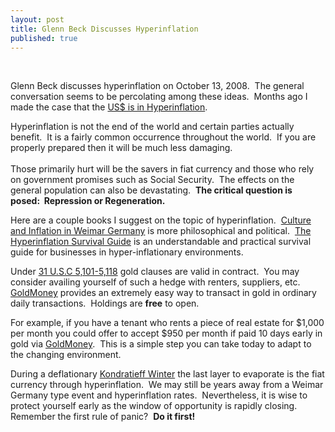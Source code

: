 ```yaml
---
layout: post
title: Glenn Beck Discusses Hyperinflation
published: true
---
```

<p><object width="500" height="407" data="http://www.youtube.com/v/M-wX5bBmbow&amp;hl=en&amp;fs=1" type="application/x-shockwave-flash"><param name="allowFullScreen" value="true" /><param name="src" value="http://www.youtube.com/v/M-wX5bBmbow&amp;hl=en&amp;fs=1" /><param name="allowfullscreen" value="true" /></object>  </p>
<p>Glenn Beck discusses hyperinflation on October 13, 2008.  The general conversation seems to be percolating among these ideas.  Months ago I made the case that the <a href="http://www.runtogold.com/2008/08/us-dollar-in-hyperinflation/">US$ is in Hyperinflation</a>.</p>
<p>Hyperinflation is not the end of the world and certain parties actually benefit.  It is a fairly common occurrence throughout the world.  If you are properly prepared then it will be much less damaging.  <br/><br/>Those primarily hurt will be the savers in fiat currency and those who rely on government promises such as Social Security.  The effects on the general population can also be devastating.  <strong>The critical question is posed:  Repression or Regeneration.</strong></p>
<p><span>Here are a couple books I suggest on the topic of hyperinflation.  <a href="https://www.amazon.com/dp/0520222903?tag=run07-20&amp;camp=0&amp;creative=0&amp;linkCode=as4&amp;creativeASIN=0520222903&amp;adid=0J3M6N88V00E1E143W41&amp;" target="_blank">Culture and Inflation in Weimar Germany</a> is more philosophical and political.  <a href="https://www.amazon.com/dp/097411801X?tag=run07-20&amp;camp=0&amp;creative=0&amp;linkCode=as4&amp;creativeASIN=097411801X&amp;adid=1QFCSHJ22C4NSWF3Z8FC&amp;" target="_blank">The Hyperinflation Survival Guide</a> is an understandable and practical survival guide for businesses in hyper-inflationary environments.</span></p>
<p><span>Under <a href="http://www.law.cornell.edu/uscode/31/usc_sup_01_31_08_IV_10_51.html" target="_blank">31 U.S.C 5,101-5,118</a> gold clauses are valid in contract.  You may consider availing yourself of such a hedge with renters, suppliers, etc.  <a href="http://www.runtogold.com/goldmoney/">GoldMoney</a> provides an extremely easy way to transact in gold in ordinary daily transactions.  Holdings are <strong>free</strong> to open.</span></p>
<p><span>For example, if you have a tenant who rents a piece of real estate for $1,000 per month you could offer to accept $950 per month if paid 10 days early in gold via <a href="http://www.runtogold.com/goldmoney/">GoldMoney</a>.  This is a simple step you can take today to adapt to the changing environment.</span></p>
<p><span>During a deflationary <a href="http://www.runtogold.com/2008/02/first-snowfall-of-kondratieff-winter/">Kondratieff Winter</a> the last layer to evaporate is the fiat currency through hyperinflation.  We may still be years away from a Weimar Germany type event and hyperinflation rates.  Nevertheless, it is wise to protect yourself early as the window of opportunity is rapidly closing.  Remember the first rule of panic?  <strong>Do it first!</strong></span></p>
